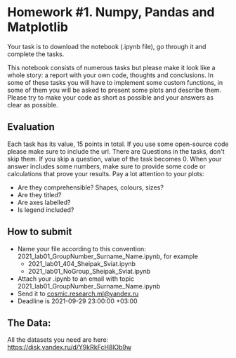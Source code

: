 # Homework #1. Numpy, Pandas and Matplotlib

Your task is to download the notebook (.ipynb file), go through it and complete the tasks.

This notebook consists of numerous tasks but please make it look like a whole story: a report with your own code, thoughts and conclusions. In some of these tasks you will have to implement some custom functions, in some of them you will be asked to present some plots and describe them. Please try to make your code as short as possible and your answers as clear as possible.

## Evaluation

Each task has its value, 15 points in total. If you use some open-source code please make sure to include the url.
There are Questions in the tasks, don't skip them. If you skip a question, value of the task becomes 0.
When your answer includes some numbers, make sure to provide some code or calculations that prove your results.
Pay a lot attention to your plots:
* Are they comprehensible? Shapes, colours, sizes?
* Are they titled?
* Are axes labelled?
* Is legend included?

## How to submit

* Name your file according to this convention: 2021_lab01_GroupNumber_Surname_Name.ipynb, for example
   * 2021_lab01_404_Sheipak_Sviat.ipynb
   * 2021_lab01_NoGroup_Sheipak_Sviat.ipynb
* Attach your .ipynb to an email with topic 2021_lab01_GroupNumber_Surname_Name.ipynb
* Send it to cosmic.research.ml@yandex.ru
* Deadline is 2021-09-29 23:00:00 +03:00

## The Data:
All the datasets you need are here: https://disk.yandex.ru/d/Y9kRkFcH8lOb9w
